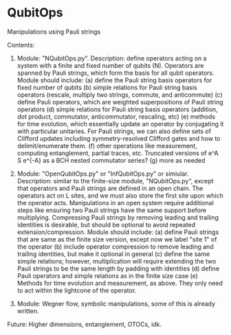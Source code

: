 # QubitOps
Manipulations using Pauli strings

Contents:

1. Module: "NQubitOps.py". Description: define operators acting on a system with a finite and fixed number of qubits (N). Operators are spanned by Pauli strings, which form the basis for all qubit operators. Module should include:
(a) define the Pauli string basis operators for fixed number of qubits
(b) simple relations for Pauli string basis operators (rescale, multiply two strings, commute, and anticommute)
(c) define Pauli operators, which are weighted superpositions of Pauli string operators
(d) simple relations for Pauli string basis operators (addition, dot product, commutator, anticommutator, rescaling, etc)
(e) methods for time evolution, which essentially update an operator by conjugating it with particular unitaries. For Pauli strings, we can also define sets of Clifford updates including symmetry-resolved Clifford gates and how to delimit/enumerate them.
(f) other operations like measurement, computing entanglement, partial traces, etc. Truncated versions of e^A S e^{-A} as a BCH nested commutator series?
(g) more as needed

2. Module: "OpenQubitOps.py" or "InfQubitOps.py" or simiular. Description: similar to the finite-size module, "NQubitOps.py", except that operators and Pauli strings are defined in an open chain. The operators act on L sites, and we must also store the first site upon which the operator acts. Manipulations in an open system require additional steps like ensuring two Pauli strings have the same support before multiplying. Compressing Pauli strings by removing leading and trailing identities is desirable, but should be optional to avoid repeated extension/compression. Module should include:
(a) define Pauli strings that are same as the finite size version, except now we label "site 1" of the operator
(b) include operator compression to remove leading and trailing identities, but make it optional in general
(c) define the same simple relations; however, multiplication will require extending the two Pauli strings to be the same length by padding with identities
(d) define Pauli operators and simple relations as in the finite size case
(e) Methods for time evolution and measurement, as above. They only need to act within the lightcone of the operator.

3. Module: Wegner flow, symbolic manipulations, some of this is already written.

Future: Higher dimensions, entanglement, OTOCs, idk.
